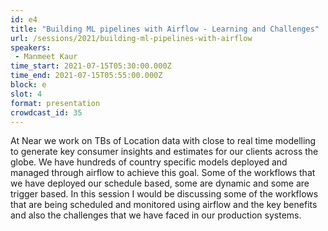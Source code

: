 ```yaml
---
id: e4
title: "Building ML pipelines with Airflow - Learning and Challenges"
url: /sessions/2021/building-ml-pipelines-with-airflow
speakers:
 - Manmeet Kaur
time_start: 2021-07-15T05:30:00.000Z
time_end: 2021-07-15T05:55:00.000Z
block: e
slot: 4
format: presentation
crowdcast_id: 35
---
```


At Near we work on TBs of Location data with close to real time modelling to generate key consumer insights and estimates for our clients across the globe. We have hundreds of country specific models deployed and managed through airflow to achieve this goal. Some of the workflows that we have deployed our schedule based, some are dynamic and some are trigger based. In this session I would be discussing some of the workflows that are being scheduled and monitored using airflow and the key benefits and also the challenges that we have faced in our production systems.
